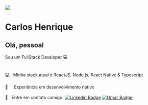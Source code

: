 <img width="auto" src="https://github.com/tgmarinho/tgmarinho/blob/master/banner.png">


# Carlos Henrique

## Olá, pessoal
Sou um FullStack Developer :computer:
<br/><br/>
<br/> :computer: &nbsp; Minha stack atual é ReactJS, Node.js, React Native & Typescript <br/>
<br/> :iphone: &nbsp; &nbsp; Experiência em desenvolvimento nativo <br/>
<br/> :email: &nbsp; Entre em contato comigo: [![Linkedin Badge](https://img.shields.io/badge/-LinkedIn-blue?style=flat-square&logo=Linkedin&logoColor=white&link=https://www.linkedin.com/in/chenoli/)](https://www.linkedin.com/in/chenoli/) 
[![Gmail Badge](https://img.shields.io/badge/-chenolidev@gmail.com-c14438?style=flat-square&logo=Gmail&logoColor=white&link=mailto:chenolidev@gmail.com)](mailto:chenolidev@gmail.com) <br/>
